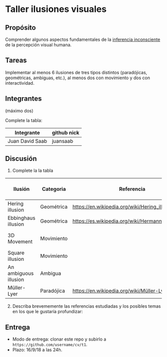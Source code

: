 # Taller ilusiones visuales

## Propósito

Comprender algunos aspectos fundamentales de la [inferencia inconsciente](https://github.com/VisualComputing/Cognitive) de la percepción visual humana.

## Tareas

Implementar al menos 6 ilusiones de tres tipos distintos (paradójicas, geométricas, ambiguas, etc.), al menos dos con movimiento y dos con interactividad.

## Integrantes
(máximo dos)

Complete la tabla:

| Integrante | github nick |
|------------|-------------|
| Juan David Saab | juansaab |

## Discusión

1. Complete la la tabla

| Ilusión | Categoria | Referencia | Tipo de interactividad (si aplica) | URL código base (si aplica) |
|---------|-----------|------------|------------------------------------|-----------------------------|
| Hering illusion | Geométrica | https://en.wikipedia.org/wiki/Hering_illusion | Clic para desactivar | |
| Ebbinghaus illusion | Geométrica | https://es.wikipedia.org/wiki/Hermann_Ebbinghaus | Click para desactivar | | 
| 3D Movement | Movimiento | | Fecha derecha para mover | |
| Square illusion | Movimiento | | | https://www.openprocessing.org/sketch/168628 |
| An ambiguous illusion | Ambigua | | | https://www.openprocessing.org/sketch/519894 |
| Müller-Lyer | Paradójica | https://en.wikipedia.org/wiki/Müller-Lyer_illusion | Clic para desactivar | |

2. Describa brevememente las referencias estudiadas y los posibles temas en los que le gustaría profundizar:

## Entrega

* Modo de entrega: clonar este repo y subirlo a `https://github.com/username/cv/t1`.
* Plazo: 16/9/18 a las 24h.
